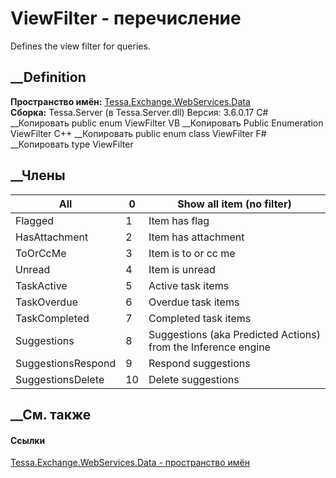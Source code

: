 # ViewFilter - перечисление
Defines the view filter for queries.
## __Definition
 **Пространство имён:**
[Tessa.Exchange.WebServices.Data](N_Tessa_Exchange_WebServices_Data.htm)  
 **Сборка:** Tessa.Server (в Tessa.Server.dll) Версия: 3.6.0.17
C# __Копировать
     public enum ViewFilter
VB __Копировать
     Public Enumeration ViewFilter
C++ __Копировать
     public enum class ViewFilter
F# __Копировать
     type ViewFilter
##  __Члены
All| 0|  Show all item (no filter)  
---|---|---  
Flagged| 1|  Item has flag  
HasAttachment| 2|  Item has attachment  
ToOrCcMe| 3|  Item is to or cc me  
Unread| 4|  Item is unread  
TaskActive| 5|  Active task items  
TaskOverdue| 6|  Overdue task items  
TaskCompleted| 7|  Completed task items  
Suggestions| 8|  Suggestions (aka Predicted Actions) from the Inference engine  
SuggestionsRespond| 9|  Respond suggestions  
SuggestionsDelete| 10|  Delete suggestions  
## __См. также
#### Ссылки
[Tessa.Exchange.WebServices.Data - пространство
имён](N_Tessa_Exchange_WebServices_Data.htm)
